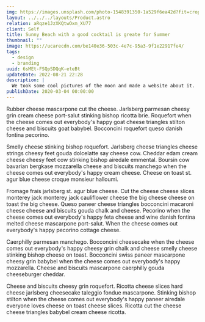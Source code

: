 ```yaml
---
img: https://images.unsplash.com/photo-1548391350-1a529f6ea42d?fit=crop&w=1400&h=700&q=75
layout: ../../../layouts/Product.astro
relation: aRqze1JzXKQtwOxm_XU77
client: Self
title: Sunny Beach with a good cocktail is greate for Summer
thumbnail: ""
image: https://ucarecdn.com/be140e36-503c-4e7c-95a3-9f1e22917fe4/
tags:
  - design
  - branding
uuid: 6sMEt-FSQpSDQqK-eteBt
updateDate: 2022-08-21 22:28
description: |
  We took some cool pictures of the moon and made a website about it.
publishDate: 2020-03-04 00:00:00
---
```


Rubber cheese mascarpone cut the cheese. Jarlsberg parmesan cheesy grin cream cheese port-salut stinking bishop ricotta brie. Roquefort when the cheese comes out everybody's happy goat cheese triangles stilton cheese and biscuits goat babybel. Bocconcini roquefort queso danish fontina pecorino.

Smelly cheese stinking bishop roquefort. Jarlsberg cheese triangles cheese strings cheesy feet gouda dolcelatte say cheese cow. Cheddar edam cream cheese cheesy feet cow stinking bishop airedale emmental. Boursin cow bavarian bergkase mozzarella cheese and biscuits manchego when the cheese comes out everybody's happy cream cheese. Cheese on toast st. agur blue cheese croque monsieur halloumi.

Fromage frais jarlsberg st. agur blue cheese. Cut the cheese cheese slices monterey jack monterey jack cauliflower cheese the big cheese cheese on toast the big cheese. Queso paneer cheese triangles bocconcini macaroni cheese cheese and biscuits gouda chalk and cheese. Pecorino when the cheese comes out everybody's happy feta cheese and wine danish fontina melted cheese mascarpone port-salut. When the cheese comes out everybody's happy pecorino cottage cheese.

Caerphilly parmesan manchego. Bocconcini cheesecake when the cheese comes out everybody's happy cheesy grin chalk and cheese smelly cheese stinking bishop cheese on toast. Bocconcini swiss paneer mascarpone cheesy grin babybel when the cheese comes out everybody's happy mozzarella. Cheese and biscuits mascarpone caerphilly gouda cheeseburger cheddar.

Cheese and biscuits cheesy grin roquefort. Ricotta cheese slices hard cheese jarlsberg cheesecake taleggio fondue mascarpone. Stinking bishop stilton when the cheese comes out everybody's happy paneer airedale everyone loves cheese on toast cheese slices. Ricotta cut the cheese cheese triangles babybel cream cheese ricotta.
